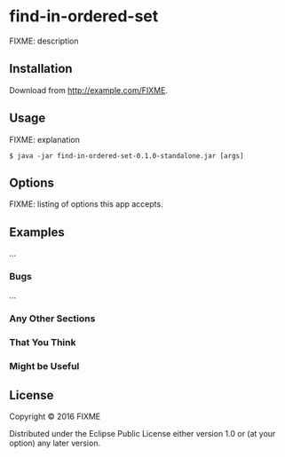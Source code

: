 # find-in-ordered-set

FIXME: description

## Installation

Download from http://example.com/FIXME.

## Usage

FIXME: explanation

    $ java -jar find-in-ordered-set-0.1.0-standalone.jar [args]

## Options

FIXME: listing of options this app accepts.

## Examples

...

### Bugs

...

### Any Other Sections
### That You Think
### Might be Useful

## License

Copyright © 2016 FIXME

Distributed under the Eclipse Public License either version 1.0 or (at
your option) any later version.
